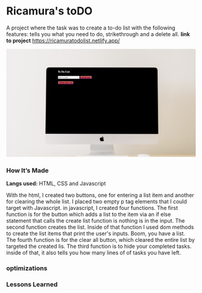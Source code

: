 # Ricamura's toDO
A project where the task was to create a to-do list with the following features: tells you what you need to do, strikethrough and a delete all. 
<b>link to project</b> https://ricamuratodolist.netlify.app/

![A test image](simpletodolist.png)

### How It’s Made

<b>Langs used:</b> HTML, CSS and Javascript

With the html, I created two buttons, one for entering a list item and another for clearing the whole list. I placed two empty p tag elements that I could target with Javascript. 
in javascript, I created four functions. The first function is for the button which adds a list to the item via an if else statement that calls the create list function is nothing is in the input. The second function creates the list. Inside of that function I used dom methods to create the list items that print the user's inputs. Boom, you have a list. The fourth function is for the clear all button, which cleared the entire list by targeted the created lis. The third function is to hide your completed tasks. inside of that, it also tells you how many lines of of tasks you have left. 

### optimizations

### Lessons Learned


